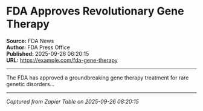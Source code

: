 # FDA Approves Revolutionary Gene Therapy

**Source:** FDA News  
**Author:** FDA Press Office  
**Published:** 2025-09-26 06:20:15  
**URL:** https://example.com/fda-gene-therapy  

---

The FDA has approved a groundbreaking gene therapy treatment for rare genetic disorders...

---
*Captured from Zapier Table on 2025-09-26 08:20:15*

